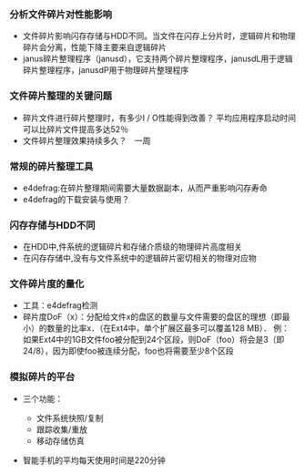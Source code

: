 ### 分析文件碎片对性能影响

- 文件碎片影响闪存存储与HDD不同。当文件在闪存上分片时，逻辑碎片和物理碎片会分离，性能下降主要来自逻辑碎片
- janus碎片整理程序（janusd），它支持两个碎片整理程序，janusdL用于逻辑碎片整理程序，janusdP用于物理碎片整理程序

### 文件碎片整理的关键问题

- 碎片文件进行碎片整理时，有多少I / O性能得到改善？ 平均应用程序启动时间可以比碎片文件提高多达52％
- 文件碎片整理效果持续多久？　一周

### 常规的碎片整理工具

- e4defrag:在碎片整理期间需要大量数据副本，从而严重影响闪存寿命
- e4defrag的下载安装与使用？

### 闪存存储与HDD不同

- 在HDD中,件系统的逻辑碎片和存储介质级的物理碎片高度相关
- 在闪存存储中,没有与文件系统中的逻辑碎片密切相关的物理对应物

### 文件碎片度的量化

- 工具：e4defrag检测
- 碎片度DoF（x）：分配给文件x的盘区的数量与文件需要的盘区的理想（即最小）的数量的比率x．（在Ext4中，单个扩展区最多可以覆盖128 MB）．
例：如果Ext4中的1GB文件foo被分配到24个区段，则DoF（foo）将会是3（即24/8），因为即使foo被连续分配，foo也将需要至少8个区段

### 模拟碎片的平台

- 三个功能：
　
  + 文件系统快照/复制
  + 跟踪收集/重放
  + 移动存储仿真
 
- 智能手机的平均每天使用时间是220分钟

